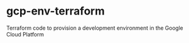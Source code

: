 # gcp-env-terraform
Terraform code to provision a development environment in the Google Cloud Platform 
